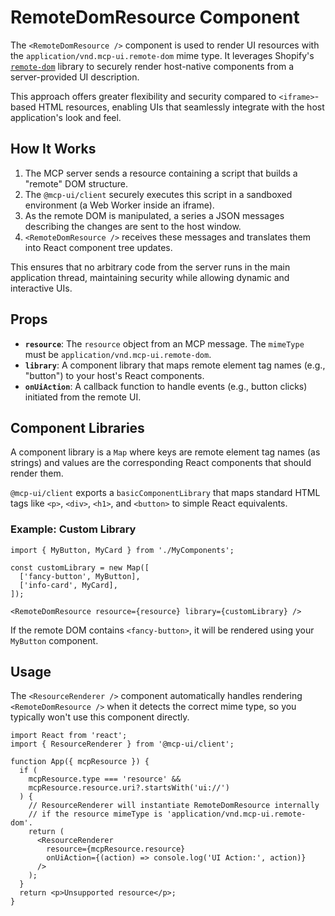 # RemoteDomResource Component

The `<RemoteDomResource />` component is used to render UI resources with the `application/vnd.mcp-ui.remote-dom` mime type. It leverages Shopify's [`remote-dom`](https://github.com/Shopify/remote-dom) library to securely render host-native components from a server-provided UI description.

This approach offers greater flexibility and security compared to `<iframe>`-based HTML resources, enabling UIs that seamlessly integrate with the host application's look and feel.

## How It Works

1.  The MCP server sends a resource containing a script that builds a "remote" DOM structure.
2.  The `@mcp-ui/client` securely executes this script in a sandboxed environment (a Web Worker inside an iframe).
3.  As the remote DOM is manipulated, a series a JSON messages describing the changes are sent to the host window.
4.  `<RemoteDomResource />` receives these messages and translates them into React component tree updates.

This ensures that no arbitrary code from the server runs in the main application thread, maintaining security while allowing dynamic and interactive UIs.

## Props

-   **`resource`**: The `resource` object from an MCP message. The `mimeType` must be `application/vnd.mcp-ui.remote-dom`.
-   **`library`**: A component library that maps remote element tag names (e.g., "button") to your host's React components.
-   **`onUiAction`**: A callback function to handle events (e.g., button clicks) initiated from the remote UI.

## Component Libraries

A component library is a `Map` where keys are remote element tag names (as strings) and values are the corresponding React components that should render them.

`@mcp-ui/client` exports a `basicComponentLibrary` that maps standard HTML tags like `<p>`, `<div>`, `<h1>`, and `<button>` to simple React equivalents.

### Example: Custom Library

```tsx
import { MyButton, MyCard } from './MyComponents';

const customLibrary = new Map([
  ['fancy-button', MyButton],
  ['info-card', MyCard],
]);

<RemoteDomResource resource={resource} library={customLibrary} />
```

If the remote DOM contains `<fancy-button>`, it will be rendered using your `MyButton` component.

## Usage

The `<ResourceRenderer />` component automatically handles rendering `<RemoteDomResource />` when it detects the correct mime type, so you typically won't use this component directly.

```tsx
import React from 'react';
import { ResourceRenderer } from '@mcp-ui/client';

function App({ mcpResource }) {
  if (
    mcpResource.type === 'resource' &&
    mcpResource.resource.uri?.startsWith('ui://')
  ) {
    // ResourceRenderer will instantiate RemoteDomResource internally
    // if the resource mimeType is 'application/vnd.mcp-ui.remote-dom'.
    return (
      <ResourceRenderer
        resource={mcpResource.resource}
        onUiAction={(action) => console.log('UI Action:', action)}
      />
    );
  }
  return <p>Unsupported resource</p>;
}
``` 